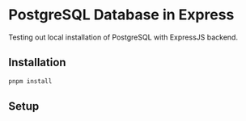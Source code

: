 # PostgreSQL Database in Express

Testing out local installation of PostgreSQL with ExpressJS backend.

## Installation

```bash
pnpm install
```

## Setup
